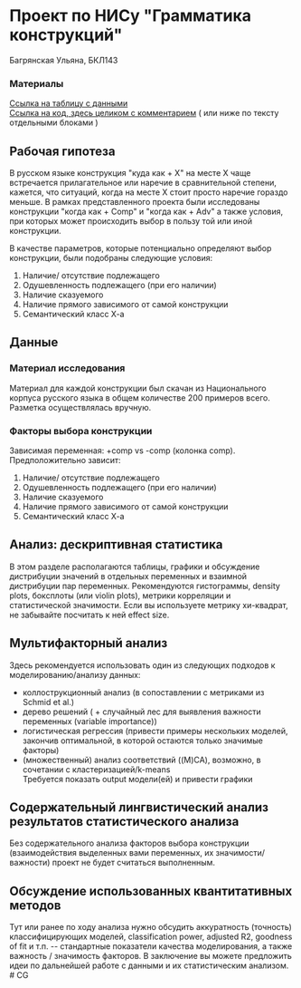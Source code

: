 # Проект по НИСу "Грамматика конструкций"
Багрянская Ульяна, БКЛ143

### Материалы
[Ссылка на таблицу с данными](https://github.com/...)  
[Ссылка на код, здесь целиком с комментарием](https://github.com/...) ( или ниже по тексту отдельными блоками )

## Рабочая гипотеза

В русском языке конструкция "куда как + Х" на месте Х чаще встречается прилагательное или наречие в сравнительной степени, кажется, что ситуаций, когда на месте Х стоит просто наречие гораздо меньше. В рамках представленного проекта были исследованы конструкции "когда как + Comp" и "когда как + Adv" а также условия, при которых может происходить выбор в пользу той или иной конструкции.

В качестве параметров, которые потенциально определяют выбор конструкции, были подобраны следующие условия:
1. Наличие/ отсутствие подлежащего
2. Одушевленность подлежащего (при его наличии)
3. Наличие сказуемого
4. Наличие прямого зависимого от самой конструкции
5. Семантический класс Х-а

## Данные

### Материал исследования
Материал для каждой конструкции был скачан из Национального корпуса русского языка в общем количестве 200 примеров всего. Разметка осуществлялась вручную. 

### Факторы выбора конструкции
Зависимая переменная: +comp vs -comp (колонка comp). Предположительно зависит:
1. Наличие/ отсутствие подлежащего
2. Одушевленность подлежащего (при его наличии)
3. Наличие сказуемого
4. Наличие прямого зависимого от самой конструкции
5. Семантический класс Х-а

## Анализ: дескриптивная статистика
В этом разделе располагаются таблицы, графики и обсуждение дистрибуции значений в отдельных переменных и взаимной дистрибуции пар переменных.
Рекомендуются гистограммы, density plots, боксплоты (или violin plots), метрики корреляции и статистической значимости. Если вы используете метрику хи-квадрат, не забывайте посчитать к ней effect size.

## Мультифакторный анализ
Здесь рекомендуется использовать один из следующих подходов к моделированию/анализу данных:  
* коллострукционный анализ (в сопоставлении с метриками из Schmid et al.)  
* дерево решений ( + случайный лес для выявления важности переменных (variable importance))  
* логистическая регрессия (привести примеры нескольких моделей, закончив оптимальной, в которой остаются только значимые факторы)  
* (множественный) анализ соответствий ((M)CA), возможно, в сочетании с кластеризацией/k-means  
Требуется показать output модели(ей) и привести графики

## Содержательный лингвистический анализ результатов статистического анализа
Без содержательного анализа факторов выбора конструкции (взаимодействия выделенных вами переменных, их значимости/важности) проект не будет считаться выполненным.   

## Обсуждение использованных квантитативных методов
Тут или ранее по ходу анализа нужно обсудить аккуратность (точность) классифицирующих моделей, classification power, adjusted R2, goodness of fit и т.п. -- стандартные показатели качества моделирования, а также важность / значимость факторов. 
В заключение вы можете предложить идеи по дальнейшей работе с данными и их статистическим анализом. # CG
